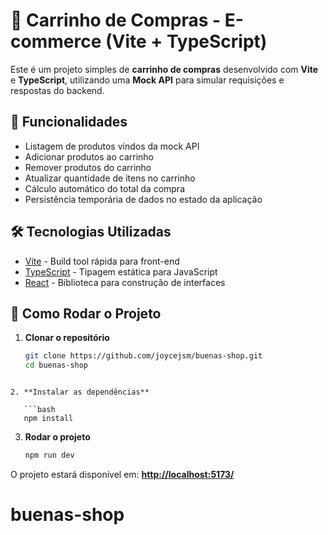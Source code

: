 


# 🛒 Carrinho de Compras - E-commerce (Vite + TypeScript)

Este é um projeto simples de **carrinho de compras** desenvolvido com **Vite** e **TypeScript**, utilizando uma **Mock API** para simular requisições e respostas do backend.

## 📌 Funcionalidades

- Listagem de produtos vindos da mock API
- Adicionar produtos ao carrinho
- Remover produtos do carrinho
- Atualizar quantidade de itens no carrinho
- Cálculo automático do total da compra
- Persistência temporária de dados no estado da aplicação

## 🛠️ Tecnologias Utilizadas

- [Vite](https://vitejs.dev/) - Build tool rápida para front-end
- [TypeScript](https://www.typescriptlang.org/) - Tipagem estática para JavaScript
- [React](https://react.dev/) - Biblioteca para construção de interfaces

<!-- ## 📂 Estrutura do Projeto

```

📦 buenas-shop
┣ 📂 src
┃ ┣ 📂 components     # Componentes reutilizáveis
┃ ┣ 📂 pages          # Páginas da aplicação
┃ ┣ 📂 services       # Comunicação com a API (axios)
┃ ┣ 📂 types          # Tipagens TypeScript
┃ ┣ 📜 App.tsx
┃ ┗ 📜 main.tsx
┣ 📜 db.json          # Arquivo da mock API (JSON Server)
┣ 📜 package.json
┣ 📜 tsconfig.json
┗ 📜 README.md

```` -->

## 🚀 Como Rodar o Projeto

1. **Clonar o repositório**
   ```bash
   git clone https://github.com/joycejsm/buenas-shop.git
   cd buenas-shop
```

2. **Instalar as dependências**

   ```bash
   npm install
```

<!-- 3. **Rodar a mock API**

   ```bash
   npx json-server --watch db.json --port 3001
   ``` -->

3. **Rodar o projeto**

   ```bash
   npm run dev
   ```

O projeto estará disponível em: **[http://localhost:5173/](http://localhost:5173/)**
<!-- A API estará disponível em: **[http://localhost:3001/](http://localhost:3001/)** -->

<!-- ## 📷 Preview

*(Adicione aqui prints ou GIFs da aplicação)*


``` -->

# buenas-shop